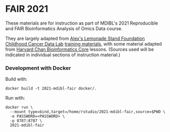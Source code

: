# FAIR 2021 

These materials are for instruction as part of MDIBL's 2021 Reproducible and FAIR Bioinformatics Analysis of Omics Data course.

They are largely adapted from [Alex's Lemonade Stand Foundation](https://www.alexslemonade.org/) [Childhood Cancer Data Lab](https://www.ccdatalab.org/) [training materials](https://github.com/AlexsLemonade/training-modules), with some material adapted from [Harvard Chan Bioinformatics Core](http://bioinformatics.sph.harvard.edu/) lessons.
(Sources used will be indicated in individual sections of instruction material.)


### Development with Docker

Build with:

```
docker build -t 2021-mdibl-fair docker/.
```

Run with:

```
docker run \
  --mount type=bind,target=/home/rstudio/2021-mdibl-fair,source=$PWD \
  -e PASSWORD=<PASSWORD> \
  -p 8787:8787 \
  2021-mdibl-fair
```
